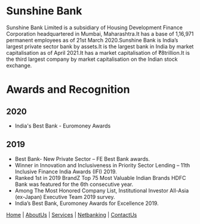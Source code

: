 # Sunshine Bank
Sunshine Bank Limited is a subsidiary of Housing Development Finance Corporation headquartered in Mumbai, Maharashtra.It has a base of 1,16,971 permanent employees as of 21st March 2020.Sunshine Bank is India’s largest private sector bank by assets.It is the largest bank in India by market capitalisation as of April 2021.It has a market capitalisation of ₹8trillion.It is the third largest company by market capitalisation on the Indian stock exchange.
# Awards and Recognition
## 2020
* India's Best Bank - Euromoney Awards
## 2019
* Best Bank- New Private Sector – FE Best Bank awards.
* Winner in Innovation and Inclusiveness in Priority Sector Lending – 11th Inclusive Finance India Awards (IFI) 2019.
* Ranked 1st in 2019 BrandZ Top 75 Most Valuable Indian Brands HDFC Bank was featured for the 6th consecutive year.
* Among The Most Honored Company List, Institutional Investor All-Asia (ex-Japan) Executive Team 2019 survey.
* India’s Best Bank, Euromoney Awards for Excellence 2019.

[Home](Home.md) | [AboutUs](About.md) | [Services](Services.md) | [Netbanking](Netbanking.md) | [ContactUs](ContactUs.md)
